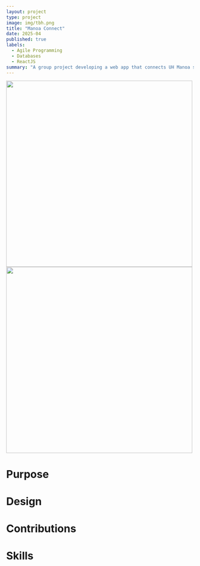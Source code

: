```yaml
---
layout: project
type: project
image: img/tbh.png
title: "Manoa Connect"
date: 2025-04
published: true
labels:
  - Agile Programming
  - Databases
  - ReactJS
summary: "A group project developing a web app that connects UH Manoa students of different majors."
---
```


<div>
  <img width="500px" src="../img/holdup.png" class="img-thumbnail" >
  <img width="500px" src="../img/wait a min copy.png" class="img-thumbnail" >
</div>

# Purpose

# Design 

# Contributions

# Skills
